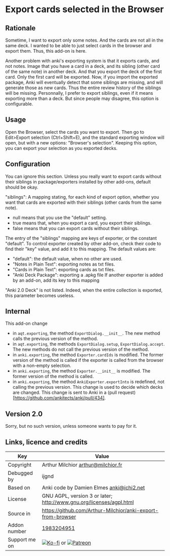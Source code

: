 # Export cards selected in the Browser
## Rationale
Sometime, I want to export only some notes. And the cards are not all
in the same deck. I wanted to be able to just select cards in the
browser and export them. Thus, this add-on is here.

Another problem with anki's exporting system is that it exports cards,
and not notes. Image that you have a card in a deck, and its sibling
(other card of the same note) in another deck. And that you export the
deck of the first card. Only the first card will be exported. Now, if
you import the exported package, Anki will eventually detect that some
siblings are missing, and will generate those as new cards. Thus the
entire review history of the siblings will be missing. Personnally, I
prefer to export siblings, even if it means exporting more than a
deck. But since people may disagree, this option is configurable.

## Usage
Open the Browser, select the cards you want to export. Then go to
Edit>Export selection (Ctrl+Shift+E), and the standard exporting
window will open, but with a new options: "Browser's
selection". Keeping this option, you can export your selection as you
exported decks.

## Configuration
You can ignore this section. Unless you really want
to export cards without their siblings in package/exporters installed
by other add-ons, default should be okay.

"siblings": A mapping stating, for each kind of export option, whether you want that cards are exported with their siblings (other cards from the same note).
* null means that you use the "default" setting.
* true means that, when you export a card, you export their siblings.
* false means that you can export cards without their siblings.

The entry of the "siblings" mapping are keys of exporter, or the constant "default". To control exporter created by other add-on, check their code to find their "key" value, and add it to this mapping. The default values are:
* "default": the default value, when no other are used.
* "Notes in Plain Text": exporting notes as txt files.
* "Cards in Plain Text": exporting cards as txt files.
* "Anki Deck Package": exporting a .apkg file
If another exporter is added by an add-on, add its key to this mapping

"Anki 2.0 Deck" is not listed. Indeed, when the entire collection is exported, this parameter becomes useless.

## Internal
This add-on change
* in `aqt.exporting`, the method `ExportDialog.__init__`. The new
  method calls the previous version of the method.
* in `aqt.exporting`, the methods `ExportDialog.setup`,
  `ExportDialog.accept`. The new methods do not call the previous
  version of the method.
* in `anki.exporting`, the method `Exporter.cardIds` is
  modified. The former version of the method is called if the exporter
  is called from the browser with a non-empty selection.
* in `anki.exporting`, the method `Exporter.__init__` is
  modified. The former version of the method is called.
* in `anki.exporting`, the method `AnkiExporter.exportInto` is
  redefined, not calling the previous version. This change is used to
  decide which decks are changed. This change is sent to Anki in a
  (pull request)[https://github.com/ankitects/anki/pull/434].

## Version 2.0
Sorry, but no such version, unless someone wants to pay for it.

## Links, licence and credits

Key         |Value
------------|-------------------------------------------------------------------
Copyright   | Arthur Milchior <arthur@milchior.fr>
Debugged by | ijgnd
Based on    | Anki code by Damien Elmes <anki@ichi2.net>
License     | GNU AGPL, version 3 or later; http://www.gnu.org/licenses/agpl.html
Source in   | https://github.com/Arthur-Milchior/anki-export-from-browser
Addon number| [1983204951](https://ankiweb.net/shared/info/1983204951)
Support me on| [![Ko-fi](https://ko-fi.com/img/Kofi_Logo_Blue.svg)](https://Ko-fi.com/arthurmilchior) or [![Patreon](http://www.milchior.fr/patreon.png)](https://www.patreon.com/bePatron?u=146206)

